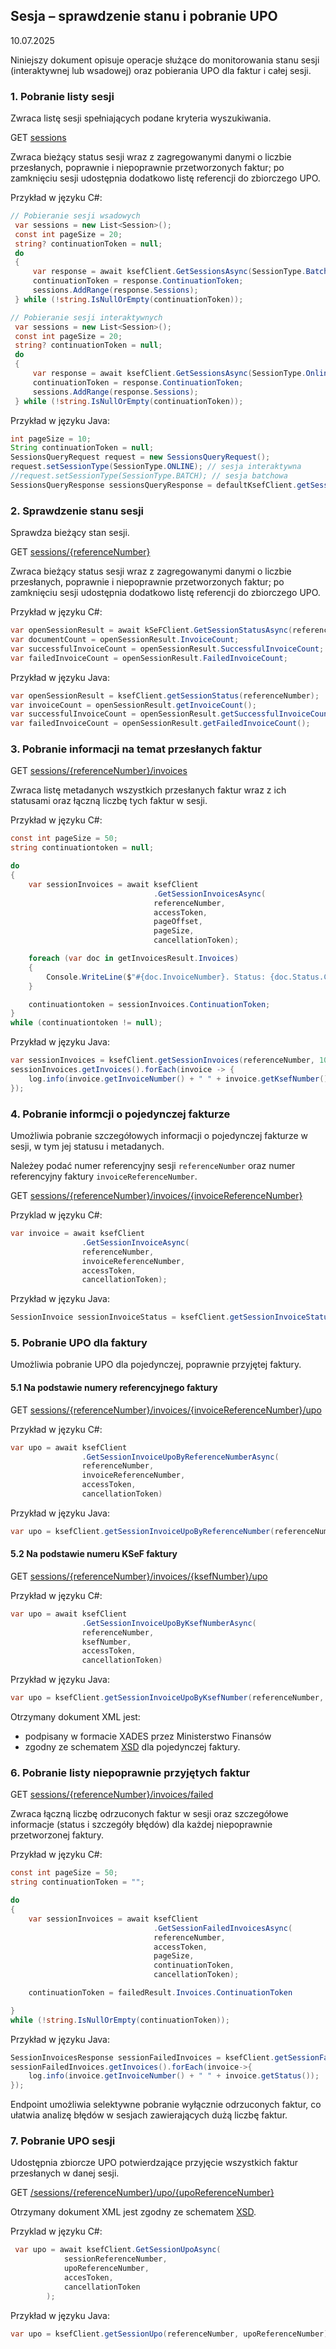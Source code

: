 ## Sesja – sprawdzenie stanu i pobranie UPO
10.07.2025

Niniejszy dokument opisuje operacje służące do monitorowania stanu sesji (interaktywnej lub wsadowej) oraz pobierania UPO dla faktur i całej sesji.

### 1. Pobranie listy sesji
Zwraca listę sesji spełniających podane kryteria wyszukiwania.

GET [sessions](https://ksef-test.mf.gov.pl/docs/v2/index.html#tag/Status-wysylki-i-UPO/paths/~1api~1v2~1sessions/get)

Zwraca bieżący status sesji wraz z zagregowanymi danymi o liczbie przesłanych, poprawnie i niepoprawnie przetworzonych faktur; po zamknięciu sesji udostępnia dodatkowo listę referencji do zbiorczego UPO.

Przykład w języku C#:
```csharp
// Pobieranie sesji wsadowych
 var sessions = new List<Session>();
 const int pageSize = 20;
 string? continuationToken = null;
 do
 {
     var response = await ksefClient.GetSessionsAsync(SessionType.Batch, accessToken, pageSize, continuationToken, sessionsFilter, cancellationToken);
     continuationToken = response.ContinuationToken;
     sessions.AddRange(response.Sessions);
 } while (!string.IsNullOrEmpty(continuationToken));

// Pobieranie sesji interaktywnych
 var sessions = new List<Session>();
 const int pageSize = 20;
 string? continuationToken = null;
 do
 {
     var response = await ksefClient.GetSessionsAsync(SessionType.Online, accessToken, pageSize, continuationToken, sessionsFilter, cancellationToken);
     continuationToken = response.ContinuationToken;
     sessions.AddRange(response.Sessions);
 } while (!string.IsNullOrEmpty(continuationToken)); 
```

Przykład w języku Java:
```java
int pageSize = 10;
String continuationToken = null;
SessionsQueryRequest request = new SessionsQueryRequest();
request.setSessionType(SessionType.ONLINE); // sesja interaktywna
//request.setSessionType(SessionType.BATCH); // sesja batchowa
SessionsQueryResponse sessionsQueryResponse = defaultKsefClient.getSessions(request, pageSize, continuationToken);
```

### 2. Sprawdzenie stanu sesji
Sprawdza bieżący stan sesji.

GET [sessions/\{referenceNumber\}](https://ksef-test.mf.gov.pl/docs/v2/index.html#tag/Status-wysylki-i-UPO/paths/~1api~1v2~1sessions~1%7BreferenceNumber%7D/get)

Zwraca bieżący status sesji wraz z zagregowanymi danymi o liczbie przesłanych, poprawnie i niepoprawnie przetworzonych faktur; po zamknięciu sesji udostępnia dodatkowo listę referencji do zbiorczego UPO.

Przykład w języku C#:
```csharp
var openSessionResult = await kSeFClient.GetSessionStatusAsync(referenceNumber, accessToken, cancellationToken);
var documentCount = openSessionResult.InvoiceCount;
var successfulInvoiceCount = openSessionResult.SuccessfulInvoiceCount;
var failedInvoiceCount = openSessionResult.FailedInvoiceCount;
```

Przykład w języku Java:
```java
var openSessionResult = ksefClient.getSessionStatus(referenceNumber);
var invoiceCount = openSessionResult.getInvoiceCount();
var successfulInvoiceCount = openSessionResult.getSuccessfulInvoiceCount();
var failedInvoiceCount = openSessionResult.getFailedInvoiceCount();
```


### 3. Pobranie informacji na temat przesłanych faktur

GET [sessions/\{referenceNumber\}/invoices](https://ksef-test.mf.gov.pl/docs/v2/index.html#tag/Status-wysylki-i-UPO/paths/~1api~1v2~1sessions~1%7BreferenceNumber%7D~1invoices/get)

Zwraca listę metadanych wszystkich przesłanych faktur wraz z ich statusami oraz łączną liczbę tych faktur w sesji.

Przykład w języku C#:
```csharp
const int pageSize = 50;
string continuationtoken = null;

do
{
    var sessionInvoices = await ksefClient
                                .GetSessionInvoicesAsync(
                                referenceNumber,
                                accessToken,
                                pageOffset,
                                pageSize,
                                cancellationToken);

    foreach (var doc in getInvoicesResult.Invoices)
    {
        Console.WriteLine($"#{doc.InvoiceNumber}. Status: {doc.Status.Code}");
    }

    continuationtoken = sessionInvoices.ContinuationToken;
}
while (continuationtoken != null);

```

Przykład w języku Java:
```java
var sessionInvoices = ksefClient.getSessionInvoices(referenceNumber, 10, 0);
sessionInvoices.getInvoices().forEach(invoice -> {
    log.info(invoice.getInvoiceNumber() + " " + invoice.getKsefNumber() + " " + invoice.getStatus());
});
```
### 4. Pobranie informcji o pojedynczej fakturze

Umożliwia pobranie szczegółowych informacji o pojedynczej fakturze w sesji, w tym jej statusu i metadanych.

Należey podać numer referencyjny sesji `referenceNumber` oraz numer referencyjny faktury `invoiceReferenceNumber`.

GET [sessions/\{referenceNumber\}/invoices/\{invoiceReferenceNumber\}](https://ksef-test.mf.gov.pl/docs/v2/index.html#tag/Status-wysylki-i-UPO/paths/~1api~1v2~1sessions~1%7BreferenceNumber%7D~1invoices~1%7BinvoiceReferenceNumber%7D/get)

Przyklad w języku C#:
```csharp
var invoice = await ksefClient
                .GetSessionInvoiceAsync(
                referenceNumber,
                invoiceReferenceNumber,
                accessToken,
                cancellationToken);
```

Przykład w języku Java:
```java
SessionInvoice sessionInvoiceStatus = ksefClient.getSessionInvoiceStatus(referenceNumber, invoiceReferenceNumber);
```

### 5. Pobranie UPO dla faktury

Umożliwia pobranie UPO dla pojedynczej, poprawnie przyjętej faktury.

#### 5.1 Na podstawie numery referencyjnego faktury

GET [sessions/\{referenceNumber\}/invoices/\{invoiceReferenceNumber\}/upo](https://ksef-test.mf.gov.pl/docs/v2/index.html#tag/Status-wysylki-i-UPO/paths/~1api~1v2~1sessions~1%7BreferenceNumber%7D~1invoices~1%7BinvoiceReferenceNumber%7D~1upo/get)

Przykład w języku C#:
```csharp
var upo = await ksefClient
                .GetSessionInvoiceUpoByReferenceNumberAsync(
                referenceNumber,
                invoiceReferenceNumber,
                accessToken,
                cancellationToken)
```

Przykład w języku Java:
```java
var upo = ksefClient.getSessionInvoiceUpoByReferenceNumber(referenceNumber, invoiceReferenceNumber);
```

#### 5.2 Na podstawie numeru KSeF faktury

GET [sessions/\{referenceNumber\}/invoices/\{ksefNumber\}/upo](https://ksef-test.mf.gov.pl/docs/v2/index.html#tag/Status-wysylki-i-UPO/paths/~1api~1v2~1sessions~1%7BreferenceNumber%7D~1invoices~1ksef~1%7BksefNumber%7D~1upo/get)

Przykład w języku C#:
```csharp
var upo = await ksefClient
                .GetSessionInvoiceUpoByKsefNumberAsync(
                referenceNumber,
                ksefNumber,
                accessToken,
                cancellationToken)
```

Przykład w języku Java:
```java
var upo = ksefClient.getSessionInvoiceUpoByKsefNumber(referenceNumber, ksefNumber);
```

Otrzymany dokument XML jest: 
* podpisany w formacie XADES przez Ministerstwo Finansów
* zgodny ze schematem [XSD](/faktury/upo-faktura.xsd) dla pojedynczej faktury.

### 6. Pobranie listy niepoprawnie przyjętych faktur

GET [sessions/\{referenceNumber\}/invoices/failed](https://ksef-test.mf.gov.pl/docs/v2/index.html#tag/Status-wysylki-i-UPO/paths/~1api~1v2~1sessions~1%7BreferenceNumber%7D~1invoices~1failed/get)

Zwraca łączną liczbę odrzuconych faktur w sesji oraz szczegółowe informacje (status i szczegóły błędów) dla każdej niepoprawnie przetworzonej faktury.

Przykład w języku C#:
```csharp
const int pageSize = 50;
string continuationToken = "";

do
{
    var sessionInvoices = await ksefClient
                                .GetSessionFailedInvoicesAsync(
                                referenceNumber,
                                accessToken,
                                pageSize,
                                continuationToken,
                                cancellationToken);

    continuationToken = failedResult.Invoices.ContinuationToken

}
while (!string.IsNullOrEmpty(continuationToken));
```

Przykład w języku Java:
```java
SessionInvoicesResponse sessionFailedInvoices = ksefClient.getSessionFailedInvoices(referenceNumber, pageSize);
sessionFailedInvoices.getInvoices().forEach(invoice->{
    log.info(invoice.getInvoiceNumber() + " " + invoice.getStatus());
});
```

Endpoint umożliwia selektywne pobranie wyłącznie odrzuconych faktur, co ułatwia analizę błędów w sesjach zawierających dużą liczbę faktur.

### 7. Pobranie UPO sesji

Udostępnia zbiorcze UPO potwierdzające przyjęcie wszystkich faktur przesłanych w danej sesji.

GET [/sessions/\{referenceNumber\}/upo/\{upoReferenceNumber\}](https://ksef-test.mf.gov.pl/docs/v2/index.html#tag/Status-wysylki-i-UPO/paths/~1api~1v2~1sessions~1%7BreferenceNumber%7D~1upo~1%7BupoReferenceNumber%7D/get)

Otrzymany dokument XML jest zgodny ze schematem [XSD](/faktury/upo-sesja.xsd).

Przyklad w języku C#:

```csharp
 var upo = await ksefClient.GetSessionUpoAsync(
            sessionReferenceNumber,
            upoReferenceNumber,
            accesToken,
            cancellationToken
        );
```

Przykład w języku Java:
```java
var upo = ksefClient.getSessionUpo(referenceNumber, upoReferenceNumber);
```